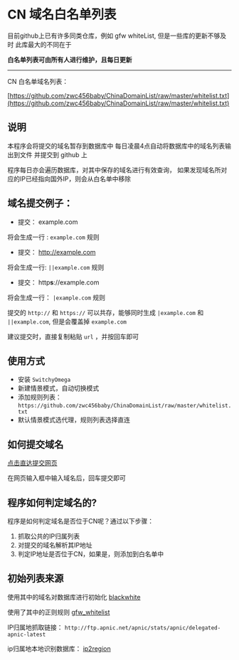 
# CN 域名白名单列表

目前github上已有许多同类仓库，例如 gfw whiteList,
但是一些库的更新不够及时
此库最大的不同在于

**白名单列表可由所有人进行维护，且每日更新**

---

CN 白名单域名列表：

[https://github.com/zwc456baby/ChinaDomainList/raw/master/whitelist.txt](https://github.com/zwc456baby/ChinaDomainList/raw/master/whitelist.txt)

## 说明

本程序会将提交的域名暂存到数据库中
每日凌晨4点自动将数据库中的域名列表输出到文件
并提交到 github 上

程序每日亦会遍历数据库，对其中保存的域名进行有效查询，
如果发现域名所对应的IP已经指向国外IP，则会从白名单中移除

## 域名提交例子： 

- 提交： example.com

将会生成一行 : `example.com`  规则

- 提交： http://example.com

将会生成一行: `||example.com` 规则

- 提交： http**s**://example.com

将会生成一行： `|example.com` 规则

提交的 `http://` 和 `https://` 可以共存，能够同时生成 `|example.com` 和 `||example.com`,
但是会覆盖掉 `example.com`

建议提交时，直接复制粘贴 `url` ，并按回车即可


## 使用方式

- 安装 `SwitchyOmega`
- 新建情景模式，自动切换模式
- 添加规则列表：`https://github.com/zwc456baby/ChinaDomainList/raw/master/whitelist.txt`
- 默认情景模式选代理，规则列表选择直连

## 如何提交域名

[点击直达提交网页](https://whitedomain.zwc365.com)

在网页输入框中输入域名后，回车提交即可

## 程序如何判定域名的?

程序是如何判定域名是否位于CN呢？通过以下步骤：

1. 抓取公共的IP归属列表
2. 对提交的域名解析其IP地址
3. 判定IP地址是否位于CN，如果是，则添加到白名单中


## 初始列表来源

使用其中的域名对数据库进行初始化
[blackwhite](https://github.com/txthinking/blackwhite)

使用了其中的正则规则
[gfw_whitelist](https://github.com/neko-dev/gfw_whitelist)

IP归属地抓取链接：
`http://ftp.apnic.net/apnic/stats/apnic/delegated-apnic-latest`

ip归属地本地识别数据库：
[ip2region](https://github.com/lionsoul2014/ip2region)


